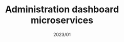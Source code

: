 ---
layout: ../../layouts/ProjectLayout.astro
title: Administration dashboard microservices
date: 2023/01
sumary: This is a full stack project made for educational purposes. It is a dashboard for a fictional company that manages its members. Fully dockerized and split into microservices. Features authentication, authorization, CRUD operations, email sending, etc.
coauthors: 
  - Fabien Goardou
tags: 
  - web app
  - tool
  - api
  - group project
  - full stack
  - microservices
  - database
  - orm
  - container
value: 4
stack: 
  - angular
  - tailwind
  - nestjs
  - rabbitmq
  - quarkus
  - java
  - docker
  - daisyui
  - typeorm
  - typescript
# thumbnails: string[] OPTIONAL
hide: true
# repo: string OPTIONAL
---